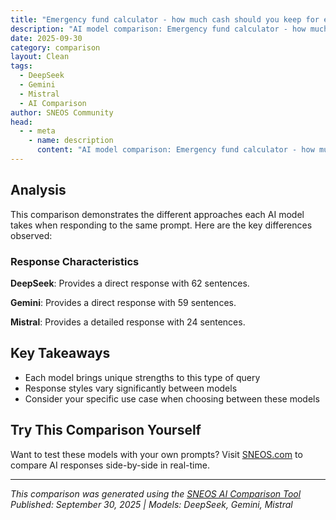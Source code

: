 ```yaml
---
title: "Emergency fund calculator - how much cash should you keep for emergencies?"
description: "AI model comparison: Emergency fund calculator - how much cash should you keep for emergencies?..."
date: 2025-09-30
category: comparison
layout: Clean
tags:
  - DeepSeek
  - Gemini
  - Mistral
  - AI Comparison
author: SNEOS Community
head:
  - - meta
    - name: description
      content: "AI model comparison: Emergency fund calculator - how much cash should you keep for emergencies?..."
---
```


<ChatComparison
  title="Emergency fund calculator - how much cash should you keep for emergencies?"
  prompt="Emergency fund calculator - how much cash should you keep for emergencies?"
  :responses='{
    "DeepSeek": "Of course. An emergency fund is the cornerstone of any solid personal financial plan. Here\u2019s a comprehensive guide to calculating how much cash you should keep for emergencies.\n\n### The Quick Answer: The General Rule of Thumb\n\nThe standard advice is to have **3 to 6 months\u0027 worth of essential living expenses** set aside in a safe, easily accessible account.\n\n*   **3 Months:** A good starting target if you have a stable job, are in a dual-income household, or have minimal debt.\n*   **6 Months:** The recommended target for most people, especially if you have a mortgage, dependents, or a less predictable income.\n*   **9-12\u002B Months:** Advised for those with highly variable income (e.g., freelancers, commission-based roles), a single-income household, or individuals in specialized fields where finding a new job could take a long time.\n\n---\n\n### The Detailed Calculator: A Step-by-Step Guide\n\nTo find your exact number, you need to calculate your **Essential Monthly Expenses**. This is not your total take-home pay; it\u0027s the money you *must* spend to live.\n\n**Step 1: Calculate Your Essential Monthly Expenses**\n\nGrab a spreadsheet or a notepad and list out the following:\n\n| Category | Estimated Monthly Cost |\n| :--- | :--- |\n| **Housing** | Rent or Mortgage |\n| **Utilities** | Electricity, Gas, Water, Garbage |\n| **Food** | Groceries Only (no dining out) |\n| **Transportation** | Car Payment, Fuel, Public Transit |\n| **Insurance** | Health, Auto, Renter\u0027s/Homeowner\u0027s |\n| **Minimum Debt Payments** | Credit Cards, Student Loans, Personal Loans |\n| **Other Essentials** | Phone Bill, Basic Internet, Essential Medications |\n| **TOTAL** | **Sum of the above** |\n\n**Example:**\nLet\u0027s say your essential expenses look like this:\n*   Mortgage: $1,500\n*   Utilities: $300\n*   Groceries: $400\n*   Car Payment \u002B Gas: $450\n*   Insurance: $250\n*   Minimum Debt Payments: $200\n*   **Total Essential Monthly Expenses = $3,100**\n\n**Step 2: Choose Your \u0022Months of Expenses\u0022 Target**\n\nNow, multiply your total from Step 1 by the number of months that fits your situation.\n\n| Your Situation | Recommended Fund | Calculation (using $3,100 example) |\n| :--- | :--- | :--- |\n| **Stable \u0026 Secure** (Dual income, stable jobs, no dependents) | **3 Months** | $3,100 x 3 = **$9,300** |\n| **Average / Standard** (Mortgage, kids, single income) | **6 Months** | $3,100 x 6 = **$18,600** |\n| **High Risk / Variable** (Freelancer, sole breadwinner, specialized job) | **9-12 Months** | $3,100 x 9 = **$27,900** |\n\n---\n\n### Factors to Adjust Your Personal Target\n\nThe \u00223-6 month\u0022 rule is a guideline. Adjust it up or down based on your personal risk factors.\n\n**You might be okay with a smaller fund (closer to 3 months) if you:**\n*   Have a stable government or tenured job.\n*   Are part of a dual-income household with no dependents.\n*   Have a strong family support system that can help in a pinch.\n*   Have low fixed expenses and no debt.\n*   Have other liquid assets (but remember, the emergency fund is your first line of defense).\n\n**You should aim for a larger fund (closer to 12 months) if you:**\n*   Are a freelancer, contractor, or have highly variable income.\n*   Are the sole breadwinner for your family.\n*   Work in a cyclical or high-risk industry (e.g., tech layoffs).\n*   Own a home (potential for major repairs like a new roof or furnace).\n*   Have dependents with special medical or educational needs.\n*   Own a older vehicle that might need significant repairs.\n\n---\n\n### Where to Keep Your Emergency Fund\n\nThis is crucial. An emergency fund must be **safe** and **liquid**.\n\n*   **Best Option:** A **High-Yield Savings Account (HYSA)**.\n    *   **Why:** It\u0027s separate from your checking account (so you\u0027re not tempted to dip into it), it\u0027s FDIC-insured (safe), and it earns a much better interest rate than a traditional savings account, helping your money keep up with inflation.\n*   **Good Option:** A **Money Market Account (MMA)**.\n    *   **Why:** Similar to an HYSA, often with check-writing privileges, which can be useful for immediate access.\n*   **What to AVOID:**\n    *   **The Stock Market / Crypto:** Too volatile. The last thing you need is your emergency fund to be down 30% when you lose your job.\n    *   **Certificates of Deposit (CDs):** While safe, your money is locked up for a term. Early withdrawal penalties defeat the purpose of \u0022easy access.\u0022\n    *   **Under Your Mattress:** It earns no interest and is vulnerable to theft or disaster.\n\n### What Constitutes an \u0022Emergency\u0022?\n\nAn emergency fund is for true, unexpected necessities. This is not a \u0022fun\u0022 fund.\n\n**YES, use it for:**\n*   Job loss or significant reduction in income.\n*   Major car repairs so you can get to work.\n*   Essential home repairs (e.g., broken water heater, leaking roof).\n*   Unexpected major medical or dental expenses.\n*   A true family emergency requiring immediate travel.\n\n**NO, do not use it for:**\n*   Holiday gifts or vacations.\n*   A down payment on a new car or TV.\n*   Expected expenses like annual insurance premiums or property taxes (these should be budgeted for separately).\n*   Stock market investments.\n\n### Action Plan\n\n1.  **Start Small:** If saving $18,000 feels impossible, start with a **starter fund of $1,000 or $2,000**. This protects you from small emergencies while you work on the bigger goal.\n2.  **Automate It:** Set up an automatic monthly transfer from your checking account to your dedicated HYSA right after you get paid.\n3.  **Build Over Time:** Treat it like a non-negotiable bill. Every little bit adds up. Use windfalls (tax refunds, bonuses) to give it a boost.\n\nBy following this guide, you\u0027ll build a powerful financial buffer that provides immense peace of mind and protects you from going into debt when life throws you a curveball.",
    "Gemini": "Okay, let\u0027s break down how to calculate your ideal emergency fund.  There isn\u0027t one perfect answer, as it depends on your individual circumstances, but this will give you a framework.\n\n**I. The Basic Principle: Cover Essential Living Expenses**\n\nThe core idea is to have enough readily available cash to cover your essential living expenses for a certain period of time if you were to lose your job, have a medical emergency, or face another significant financial setback.\n\n**II. Key Factors to Consider:**\n\n*   **Monthly Essential Expenses:** This is the most critical factor.\n*   **Income Stability/Job Security:** A more stable job allows for a smaller emergency fund.\n*   **Dependents:** More dependents mean higher expenses and a larger fund.\n*   **Health Insurance Coverage:** Good coverage can reduce the need for a huge medical emergency fund.\n*   **Debt Levels:** High debt payments increase your monthly expenses and might warrant a larger fund.\n*   **Access to Other Resources:** If you have a spouse with a secure income, a home equity line of credit (HELOC), or family you can rely on, you might need a smaller fund.\n*   **Risk Tolerance:** Some people simply feel more comfortable with a larger cushion.\n*   **Age:** As you get closer to retirement, a larger fund may be advisable.\n*   **Local Economic Conditions:** In areas with high unemployment, a larger fund might be prudent.\n\n**III. Steps to Calculate Your Emergency Fund:**\n\n1.  **Calculate Your Monthly Essential Expenses:**\n\n    *   List **ALL** of your *essential* monthly expenses.  Be realistic!\n    *   **Essential expenses** are those you *absolutely* need to survive.  This typically includes:\n\n        *   Rent/Mortgage Payment (including property taxes \u0026 insurance)\n        *   Utilities (electricity, gas, water, trash)\n        *   Groceries (food and household essentials only)\n        *   Transportation (car payments, insurance, gas, public transit)\n        *   Health Insurance Premiums (and potential out-of-pocket costs)\n        *   Minimum Debt Payments (credit cards, student loans - *only* the minimum)\n        *   Childcare (if applicable and essential for work)\n        *   Basic communication (phone, internet \u2013 only what\u0027s needed)\n\n    *   **Do NOT include:**\n\n        *   Eating out at restaurants\n        *   Entertainment (movies, concerts, subscriptions)\n        *   Vacations\n        *   Shopping for non-essential items (clothes, electronics)\n        *   Gym memberships (unless medically necessary)\n        *   Aggressive debt payoff (focus on minimums in this calculation)\n        *   Investing/Savings (beyond the emergency fund)\n        *   Gifts\n\n    *   **Example:** Let\u0027s say your essential monthly expenses total $3,000.\n\n2.  **Determine Your Recommended Coverage Period (in Months):**\n\n    *   This is the most variable part.  Here are some guidelines:\n\n        *   **3 Months:** Generally considered the *minimum*. Suitable for individuals with stable jobs, low debt, and a second income source.\n        *   **6 Months:** A good starting point for most people. Provides a more comfortable cushion, especially in uncertain times.\n        *   **9-12 Months:** Recommended for those with unstable income (freelancers, self-employed), high debt, single-income households, or those in industries with high layoff risk.  Also good for those who are very risk-averse.\n\n    *   **Consider these factors:**\n\n        *   **How long would it realistically take you to find a new job in your field?**  Research the average job search time in your area and industry.\n        *   **How easily could you reduce your expenses if needed?**\n        *   **How much support could you expect from family or friends?**\n\n    *   **Example:** Let\u0027s say you decide on 6 months of coverage.\n\n3.  **Calculate Your Target Emergency Fund Size:**\n\n    *   Multiply your monthly essential expenses by your chosen coverage period.\n\n        *   **Emergency Fund Goal = Monthly Essential Expenses x Coverage Period**\n        *   In our example: $3,000 x 6 = $18,000\n\n    *   Therefore, your target emergency fund would be $18,000.\n\n**IV. Where to Keep Your Emergency Fund:**\n\n*   **High-Yield Savings Account (HYSA):**  This is the best option.  It provides easy access to your funds while earning a decent interest rate.  Look for accounts insured by the FDIC (for US banks).\n*   **Money Market Account (MMA):** Similar to a HYSA, but may have slightly higher interest rates and sometimes check-writing privileges.  Also FDIC-insured.\n*   **Certificate of Deposit (CD):**  Generally *not* recommended.  CDs lock up your money for a fixed period, making them less accessible in an emergency.  The interest rate benefit is generally not worth the liquidity risk.\n\n**Important Considerations:**\n\n*   **Start Small, Build Gradually:** Don\u0027t be overwhelmed by the total amount.  Start by saving a small amount each month and gradually increase your contributions.  Even $1,000 is better than nothing.\n*   **Automate Your Savings:** Set up automatic transfers from your checking account to your savings account each month.\n*   **Re-evaluate Regularly:** Review your emergency fund needs at least once a year, or whenever your financial situation changes significantly (e.g., job change, marriage, birth of a child).\n*   **Resist the Temptation to Use It for Non-Emergencies:** The point is to protect you against true financial hardships.  Don\u0027t dip into it for impulse purchases or non-essential expenses.  Replenish it as quickly as possible if you do need to use it.\n*   **Consider Tax Implications:**  Interest earned on savings accounts is generally taxable.\n\n**In Summary:**\n\nYour ideal emergency fund is a personalized number based on your unique circumstances.  By carefully calculating your essential expenses and considering your risk tolerance and job security, you can determine a savings goal that provides you with financial peace of mind.  Start saving today!\n",
    "Mistral": "An emergency fund is crucial for financial stability and peace of mind. The general rule of thumb is to save enough to cover 3 to 6 months\u0027 worth of living expenses. However, the exact amount can vary based on your personal circumstances. Here\u2019s a step-by-step guide to calculate how much you should keep in your emergency fund:\n\n### Step 1: Calculate Your Monthly Expenses\n1. **Fixed Expenses**: These are regular, predictable expenses such as rent/mortgage, utilities, insurance, and loan payments.\n2. **Variable Expenses**: These are expenses that can change from month to month, such as groceries, transportation, and entertainment.\n3. **Discretionary Expenses**: These are non-essential expenses like dining out, vacations, and hobbies.\n\n### Step 2: Determine Your Monthly Living Expenses\nAdd up all your fixed, variable, and discretionary expenses to get your total monthly living expenses.\n\n### Step 3: Choose Your Emergency Fund Duration\nDecide how many months\u0027 worth of expenses you want to cover. The standard recommendation is 3 to 6 months, but you might choose a different duration based on your situation:\n- **3 months**: If you have a stable job and few financial obligations.\n- **6 months**: If you have a stable job but some financial obligations or dependents.\n- **9-12 months**: If you have an unstable job, are self-employed, or have significant financial obligations.\n\n### Step 4: Calculate Your Emergency Fund\nMultiply your total monthly living expenses by the number of months you want to cover.\n\n### Example Calculation\nLet\u0027s say your monthly expenses are as follows:\n- **Fixed Expenses**: $2,000 (rent, utilities, insurance)\n- **Variable Expenses**: $1,000 (groceries, transportation)\n- **Discretionary Expenses**: $500 (dining out, entertainment)\n\nTotal Monthly Living Expenses = $2,000 \u002B $1,000 \u002B $500 = $3,500\n\nIf you decide to save for 6 months:\nEmergency Fund = $3,500 * 6 = $21,000\n\n### Additional Considerations\n- **Health Insurance**: If you have high deductibles, you might want to save more.\n- **Dependents**: If you have children or other dependents, you might need a larger fund.\n- **Job Stability**: If your job is unstable, consider saving more.\n- **Homeownership**: If you own a home, you might need extra funds for unexpected repairs.\n\n### Where to Keep Your Emergency Fund\n- **High-Yield Savings Account**: Offers easy access and earns interest.\n- **Money Market Account**: Similar to a savings account but may offer check-writing privileges.\n- **Certificates of Deposit (CDs)**: Offer higher interest rates but may have penalties for early withdrawal.\n\n### Review and Adjust\nRegularly review your emergency fund to ensure it still meets your needs, especially after significant life changes like a job loss, marriage, or having children.\n\nBy following these steps, you can determine a suitable amount for your emergency fund and be better prepared for unexpected financial challenges."
  }'
  published-date="22:46"
/>

## Analysis

This comparison demonstrates the different approaches each AI model takes when responding to the same prompt. Here are the key differences observed:

### Response Characteristics

**DeepSeek**: Provides a direct response with 62 sentences. 

**Gemini**: Provides a direct response with 59 sentences. 

**Mistral**: Provides a detailed response with 24 sentences. 

## Key Takeaways

- Each model brings unique strengths to this type of query
- Response styles vary significantly between models
- Consider your specific use case when choosing between these models

## Try This Comparison Yourself

Want to test these models with your own prompts? Visit [SNEOS.com](https://sneos.com) to compare AI responses side-by-side in real-time.

---

*This comparison was generated using the [SNEOS AI Comparison Tool](https://sneos.com)*
*Published: September 30, 2025 | Models: DeepSeek, Gemini, Mistral*
